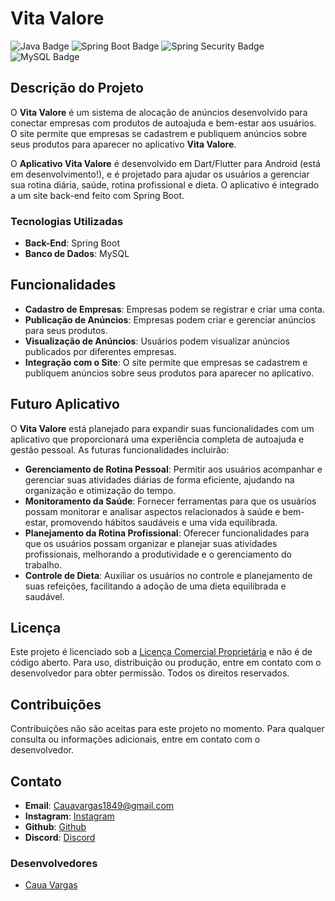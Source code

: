 # Vita Valore

![Java Badge](https://img.shields.io/badge/Java-17-ED8B00?style=for-the-badge&logo=openjdk&logoColor=white)
![Spring Boot Badge](https://img.shields.io/badge/Spring%20Boot-3.3.3-6DB33F?style=for-the-badge&logo=spring&logoColor=white)
![Spring Security Badge](https://img.shields.io/badge/Spring_Security-6DB33F?style=for-the-badge&logo=Spring-Security&logoColor=white)
![MySQL Badge](https://img.shields.io/badge/MySQL-005C84?style=for-the-badge&logo=mysql&logoColor=white)
<!--![Website Status Badge](https://img.shields.io/website-up-down-green-red/http/cv.lbesson.qc.to.svg)-->


## Descrição do Projeto

O **Vita Valore** é um sistema de alocação de anúncios desenvolvido para conectar empresas com produtos de autoajuda e bem-estar aos usuários. O site permite que empresas se cadastrem e publiquem anúncios sobre seus produtos para aparecer no aplicativo **Vita Valore**.

O **Aplicativo Vita Valore** é desenvolvido em Dart/Flutter para Android (está em desenvolvimento!), e é projetado para ajudar os usuários a gerenciar sua rotina diária, saúde, rotina profissional e dieta. O aplicativo é integrado a um site back-end feito com Spring Boot.

### Tecnologias Utilizadas

- **Back-End**: Spring Boot
- **Banco de Dados**: MySQL

## Funcionalidades

- **Cadastro de Empresas**: Empresas podem se registrar e criar uma conta.
- **Publicação de Anúncios**: Empresas podem criar e gerenciar anúncios para seus produtos.
- **Visualização de Anúncios**: Usuários podem visualizar anúncios publicados por diferentes empresas.
- **Integração com o Site**: O site permite que empresas se cadastrem e publiquem anúncios sobre seus produtos para aparecer no aplicativo.

## Futuro Aplicativo

O **Vita Valore** está planejado para expandir suas funcionalidades com um aplicativo que proporcionará uma experiência completa de autoajuda e gestão pessoal. As futuras funcionalidades incluirão:

- **Gerenciamento de Rotina Pessoal**: Permitir aos usuários acompanhar e gerenciar suas atividades diárias de forma eficiente, ajudando na organização e otimização do tempo.
- **Monitoramento da Saúde**: Fornecer ferramentas para que os usuários possam monitorar e analisar aspectos relacionados à saúde e bem-estar, promovendo hábitos saudáveis e uma vida equilibrada.
- **Planejamento da Rotina Profissional**: Oferecer funcionalidades para que os usuários possam organizar e planejar suas atividades profissionais, melhorando a produtividade e o gerenciamento do trabalho.
- **Controle de Dieta**: Auxiliar os usuários no controle e planejamento de suas refeições, facilitando a adoção de uma dieta equilibrada e saudável.

## Licença

Este projeto é licenciado sob a [Licença Comercial Proprietária](./.license) e não é de código aberto. Para uso, distribuição ou produção, entre em contato com o desenvolvedor para obter permissão. Todos os direitos reservados.

## Contribuições

Contribuições não são aceitas para este projeto no momento. Para qualquer consulta ou informações adicionais, entre em contato com o desenvolvedor.

## Contato

- **Email**: [Cauavargas1849@gmail.com](mailto:Cauavargas1849@gmail.com)
- **Instagram**: [Instagram](https://www.instagram.com/vargass_54/)
- **Github**: [Github](https://github.com/Caua23)
- **Discord**: [Discord](https://discord.com/users/1058118949893570672)

### Desenvolvedores

- [Caua Vargas](https://github.com/Caua23)
